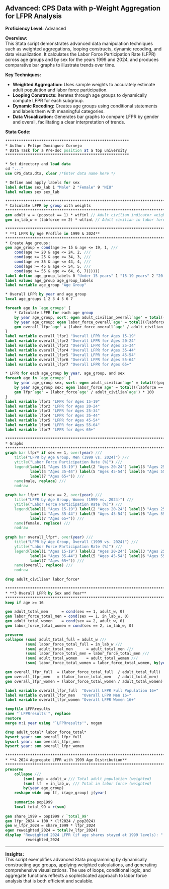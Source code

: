 
## Advanced: CPS Data with p-Weight Aggregation for LFPR Analysis

**Proficiency Level:** Advanced

**Overview:**  
This Stata script demonstrates advanced data manipulation techniques such as weighted aggregations, looping constructs, dynamic recoding, and data visualization. It calculates the Labor Force Participation Rate (LFPR) across age groups and by sex for the years 1999 and 2024, and produces comparative bar graphs to illustrate trends over time.

**Key Techniques:**
- **Weighted Aggregation:** Uses sample weights to accurately estimate adult population and labor force participation.
- **Looping Constructs:** Iterates through age groups to dynamically compute LFPR for each subgroup.
- **Dynamic Recoding:** Creates age groups using conditional statements and labels them with meaningful categories.
- **Data Visualization:** Generates bar graphs to compare LFPR by gender and overall, facilitating a clear interpretation of trends.


**Stata Code:**

```stata
*******************************************************
* Author: Felipe Dominguez Cornejo
* Data Task for a Pre-doc position at a top university
*******************************************************

* Set directory and load data
cd "..."
use CPS_data.dta, clear /*Enter data name here */

* Define and apply labels for sex
label define sex_lab 1 "Male" 2 "Female" 9 "NIU"
label values sex sex_lab

****************************************************************************************
* Calculate LFPR by group with weights
****************************************************************************************
gen adult_w = (popstat == 1) * wtfinl // Adult civilian indicator weighted
gen in_lab_w = (labforce == 2) * wtfinl // Adult civilian in labor force indicator weighted

***************************************************************************************************
* **1 LFPR by Age Profile in 1999 & 2024**
***************************************************************************************************
* Create Age groups:
gen age_group = cond(age >= 15 & age <= 19, 1, ///
    cond(age >= 20 & age <= 24, 2, ///
    cond(age >= 25 & age <= 34, 3, ///
    cond(age >= 35 & age <= 44, 4, ///
    cond(age >= 45 & age <= 54, 5, ///
    cond(age >= 55 & age <= 64, 6, 7))))))
label define age_group_labels 0 "Under 15 years" 1 "15-19 years" 2 "20-24 years" 3 "25-34 years" 4 "35-44 years" 5 "45-54 years" 6 "55-64 years" 7 "65+ years"
label values age_group age_group_labels
label variable age_group "Age Group"

* Overall LFPR by year and age_group
local age_groups 1 2 3 4 5 6 7

foreach age in `age_groups' {
    * Calculate LFPR for each age group
    by year age_group, sort: egen adult_civilian_overall`age' = total(((popstat == 1) & (age_group == `age')) * wtfinl)
    by year age_group: egen labor_force_overall`age' = total(((labforce == 2) & (age_group == `age')) * wtfinl)
    gen overall_lfpr`age' = (labor_force_overall`age' / adult_civilian_overall`age') * 100
}
label variable overall_lfpr1 "Overall LFPR for Ages 15-19"
label variable overall_lfpr2 "Overall LFPR for Ages 20-24"
label variable overall_lfpr3 "Overall LFPR for Ages 25-34"
label variable overall_lfpr4 "Overall LFPR for Ages 35-44"
label variable overall_lfpr5 "Overall LFPR for Ages 45-54"
label variable overall_lfpr6 "Overall LFPR for Ages 55-64"
label variable overall_lfpr7 "Overall LFPR for Ages 65+"

* LFPR for each age_group by year, age_group, and sex
foreach age in `age_groups' {
    by year age_group sex, sort: egen adult_civilian`age' = total(((popstat == 1) & (age_group == `age')) * wtfinl)
    by year age_group sex: egen labor_force`age' = total(((labforce == 2) & (age_group == `age')) * wtfinl)
    gen lfpr`age' = (labor_force`age' / adult_civilian`age') * 100
}
label variable lfpr1 "LFPR for Ages 15-19"
label variable lfpr2 "LFPR for Ages 20-24"
label variable lfpr3 "LFPR for Ages 25-34"
label variable lfpr4 "LFPR for Ages 35-44"
label variable lfpr5 "LFPR for Ages 45-54"
label variable lfpr6 "LFPR for Ages 55-64"
label variable lfpr7 "LFPR for Ages 65+"

******************************************************************************
* Graphs
******************************************************************************
graph bar lfpr* if sex == 1, over(year) ///
    title("LFPR by Age Group, Men (1999 vs. 2024)") ///
    ytitle("Labor Force Participation Rate (%)") ///
    legend(label(1 "Ages 15-19") label(2 "Ages 20-24") label(3 "Ages 25-34") ///
           label(4 "Ages 35-44") label(5 "Ages 45-54") label(6 "Ages 55-64") ///
           label(7 "Ages 65+")) ///
    name(male, replace) ///
    nodraw
	   
graph bar lfpr* if sex == 2, over(year) ///
    title("LFPR by Age Group, Women (1999 vs. 2024)") ///
    ytitle("Labor Force Participation Rate (%)") ///
    legend(label(1 "Ages 15-19") label(2 "Ages 20-24") label(3 "Ages 25-34") ///
           label(4 "Ages 35-44") label(5 "Ages 45-54") label(6 "Ages 55-64") ///
           label(7 "Ages 65+")) ///
    name(female, replace) ///
    nodraw
	
graph bar overall_lfpr*, over(year) ///
    title("LFPR by Age Group, Overall (1999 vs. 2024)") ///
    ytitle("Labor Force Participation Rate (%)") ///
    legend(label(1 "Ages 15-19") label(2 "Ages 20-24") label(3 "Ages 25-34") ///
           label(4 "Ages 35-44") label(5 "Ages 45-54") label(6 "Ages 55-64") ///
           label(7 "Ages 65+")) ///
    name(overall, replace) ///
    nodraw
	
drop adult_civilian* labor_force*

******************************************************************************
* **3 Overall LFPR by Sex and Year**
******************************************************************************
keep if age >= 16 

gen adult_total_men      = cond(sex == 1, adult_w, 0)
gen labor_force_total_men = cond(sex == 1, in_lab_w, 0)
gen adult_total_women    = cond(sex == 2, adult_w, 0)
gen labor_force_total_women = cond(sex == 2, in_lab_w, 0)

preserve
collapse (sum) adult_total_full = adult_w ///
         (sum) labor_force_total_full = in_lab_w ///
         (sum) adult_total_men      = adult_total_men ///
         (sum) labor_force_total_men = labor_force_total_men ///
         (sum) adult_total_women    = adult_total_women ///
         (sum) labor_force_total_women = labor_force_total_women, by(year)

gen overall_lfpr_full  = (labor_force_total_full  / adult_total_full)  * 100
gen overall_lfpr_men   = (labor_force_total_men   / adult_total_men)   * 100
gen overall_lfpr_women = (labor_force_total_women / adult_total_women) * 100

label variable overall_lfpr_full  "Overall LFPR Full Population 16+"
label variable overall_lfpr_men   "Overall LFPR Men 16+"
label variable overall_lfpr_women "Overall LFPR Women 16+"

tempfile LFPRresults
save "`LFPRresults'", replace
restore
merge m:1 year using "`LFPRresults'", nogen

drop adult_total* labor_force_total*
bysort year: sum overall_lfpr_full
bysort year: sum overall_lfpr_men
bysort year: sum overall_lfpr_women

******************************************************************************
* **4 2024 Aggregate LFPR with 1999 Age Distribution**
******************************************************************************
preserve
    collapse ///
        (sum) pop = adult_w /// Total adult population (weighted)
        (sum) lf  = in_lab_w, /// Total in labor force (weighted)
        by(year age_group)
    reshape wide pop lf, i(age_group) j(year)
    
    summarize pop1999
    local total_99 = r(sum)
    
gen share_1999 = pop1999 / `total_99'
gen lfpr_2024 = 100 * (lf2024 / pop2024)
gen w_lfpr_2024 = share_1999 * lfpr_2024
egen reweighted_2024 = total(w_lfpr_2024)
display "Reweighted 2024 LFPR (if age shares stayed at 1999 levels): " ///
         reweighted_2024
```

---

**Insights:**  
This script exemplifies advanced Stata programming by dynamically constructing age groups, applying weighted calculations, and generating comprehensive visualizations. The use of loops, conditional logic, and aggregate functions reflects a sophisticated approach to labor force analysis that is both efficient and scalable.

